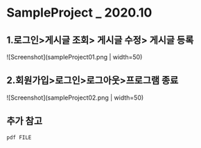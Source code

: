 SampleProject _ 2020.10
======================
## 1.로그인>게시글 조회> 게시글 수정> 게시글 등록

![Screenshot](sampleProject01.png | width=50)

## 2.회원가입>로그인>로그아웃>프로그램 종료

![Screenshot](sampleProject02.png | width=50)


## 추가 참고
```
pdf FILE
```
